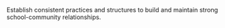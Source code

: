 Establish consistent practices and structures to build and maintain strong school-community relationships.

